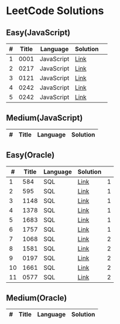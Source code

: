 # LeetCode Solutions

## Easy(JavaScript)

| #   | Title | Language   | Solution                                                        |     |
| --- | ----- | ---------- | --------------------------------------------------------------- | --- |
| 1   | 0001  | JavaScript | [Link](JavaScript/easy/0001-two-sum.js)                         |     |
| 2   | 0217  | JavaScript | [Link](JavaScript/easy/0217-Contains-Duplicate.js)              |     |
| 3   | 0121  | JavaScript | [Link](JavaScript/easy/0121-Best-Time-to-Buy-and-Sell-Stock.js) |     |
| 4   | 0242  | JavaScript | [Link](JavaScript/easy/0242-Valid-Anagram.js)                   |     |
| 5   | 0242  | JavaScript | [Link](JavaScript/easy/0088-Merge-Sorted-Array.js)              |     |

## Medium(JavaScript)

| #   | Title | Language | Solution |
| --- | ----- | -------- | -------- |

## Easy(Oracle)

| #   | Title | Language | Solution                                        |     |
| --- | ----- | -------- | ----------------------------------------------- | --- |
| 1   | 584   | SQL      | [Link](Oracle/easy/584-Find.sql)                | 1   |
| 2   | 595   | SQL      | [Link](Oracle/easy/595-Big-Countries.sql)       | 1   |
| 3   | 1148  | SQL      | [Link](Oracle/easy/1148-Article-Views.sql)      | 1   |
| 4   | 1378  | SQL      | [Link](Oracle/easy/1378-Replace-Employee.sql)   | 1   |
| 5   | 1683  | SQL      | [Link](Oracle/easy/1683-Invalid-Tweets.sql)     | 1   |
| 6   | 1757  | SQL      | [Link](Oracle/easy/1757-Recyclable.sql)         | 1   |
| 7   | 1068  | SQL      | [Link](Oracle/easy/1068-Product.sql)            | 2   |
| 8   | 1581  | SQL      | [Link](Oracle/easy/1581-Customer-Who.sql)       | 2   |
| 9   | 0197  | SQL      | [Link](Oracle/easy/0197-Rising-Temperature.sql) | 2   |
| 10  | 1661  | SQL      | [Link](Oracle/easy/1661-Average-Time.sql)       | 2   |
| 11  | 0577  | SQL      | [Link](Oracle/easy/0577-Employee-Bonus.sql)     | 2   |

## Medium(Oracle)

| #   | Title | Language | Solution |
| --- | ----- | -------- | -------- |
